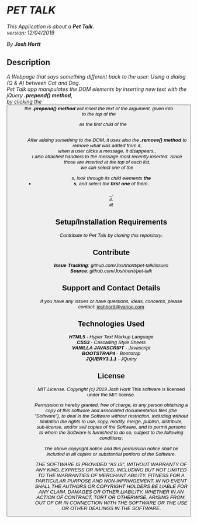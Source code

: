 # _PET TALK_

_This Application is about a **Pet Talk**_.<br/>
_version: 12/04/2019_<br/>

_By **Josh Hortt**_

## Description
_A Webpage that says something different back to the user: Using a dialog (Q & A) between Cat and Dog_.<br/>
_Pet Talk app manipulates the DOM elements by inserting new text with the jQuery **.prepend() method**_, <br/>
_by clicking the **<button>** the **.prepend() method** will insert the text of the argument, given into_<br/>
_to the top of the **<ul>** as the first child of the **<ul>**_.<br/>
_After adding something to the DOM, it uses also the **.remove() method** to remove what was added from it_,<br/>
_when a user clicks a message, it disappears._,<br/>
_I also attached handlers to the message most recently inserted. Since those are inserted at the top of each list_,<br/>
_we can select one of the <ul>s, look through its child elements **the <li>s**, and select the **first one** of them_.

_.<br/>
_#_.<br/>
_#_!

## Setup/Installation Requirements

_Contribute to Pet Talk by cloning this repository_.

## Contribute

_**Issue Tracking**: github.com/Joshhortt/pet-talk/issues_<br/>
_**Source**: github.com/Joshhortt/pet-talk_

## Support and Contact Details

_If you have any issues or have questions, ideas, concerns, please contact:_ joshhortt@yahoo.com

## Technologies Used

_**HTML5** - Hyper Text Markup Language_<br/>
_**CSS3** - Cascading Style Sheets_<br/>
_**VANILLA JAVASCRIPT** - Javascript_<br/>
_**BOOTSTRAP4** - Bootstrap_<br/>
_**JQUERY3.1.1** - JQuery_


## License

*MIT License. Copyright (c) 2019 Josh Hortt*
This software is licensed under the MIT license.

_Permission is hereby granted, free of charge, to any person obtaining a copy of this software and associated documentation files (the "Software"), to deal in the Software without restriction, including without limitation the rights to use, copy, modify, merge, publish, distribute, sub-license, and/or sell copies of the Software, and to permit persons to whom the Software is furnished to do so, subject to the following conditions_:

_The above copyright notice and this permission notice shall be included in all copies or substantial portions of the Software_.

_THE SOFTWARE IS PROVIDED "AS IS", WITHOUT WARRANTY OF ANY KIND, EXPRESS OR IMPLIED, INCLUDING BUT NOT LIMITED TO THE WARRANTIES OF MERCHANT ABILITY, FITNESS FOR A PARTICULAR PURPOSE AND NON-INFRINGEMENT. IN NO EVENT SHALL THE AUTHORS OR COPYRIGHT HOLDERS BE LIABLE FOR ANY CLAIM, DAMAGES OR OTHER LIABILITY, WHETHER IN AN ACTION OF CONTRACT, TORT OR OTHERWISE, ARISING FROM, OUT OF OR IN CONNECTION WITH THE SOFTWARE OR THE USE OR OTHER DEALINGS IN THE SOFTWARE_.
